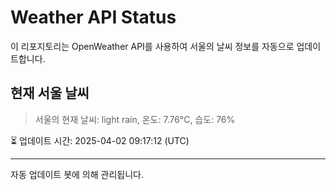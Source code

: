 
# Weather API Status

이 리포지토리는 OpenWeather API를 사용하여 서울의 날씨 정보를 자동으로 업데이트합니다.

## 현재 서울 날씨
> 서울의 현재 날씨: light rain, 온도: 7.76°C, 습도: 76%

⏳ 업데이트 시간: 2025-04-02 09:17:12 (UTC)

---
자동 업데이트 봇에 의해 관리됩니다.
